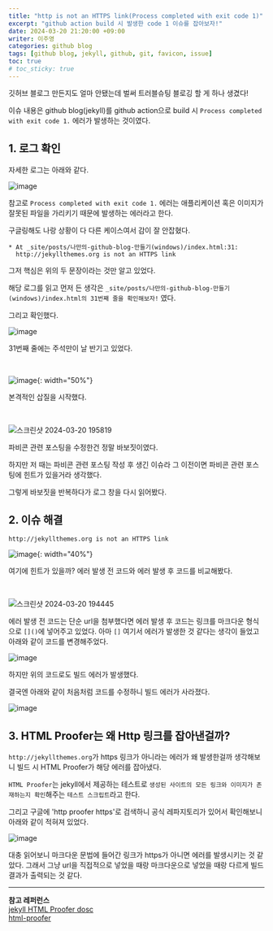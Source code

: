 ```yaml
---
title: "http is not an HTTPS link(Process completed with exit code 1)"
excerpt: "github action build 시 발생한 code 1 이슈를 잡아보자!"
date: 2024-03-20 21:20:00 +09:00
writer: 이주영
categories: github blog
tags: [github blog, jekyll, github, git, favicon, issue]
toc: true
# toc_sticky: true
---
```

깃허브 블로그 만든지도 얼마 안됐는데 벌써 트러블슈팅 블로깅 할 게 하나 생겼다!

이슈 내용은 github blog(jekyll)를 github action으로 build 시 `Process completed with exit code 1.` 에러가 발생하는 것이였다.

## 1. 로그 확인

자세한 로그는 아래와 같다.

![image](https://github.com/hobbyscripterII/about-play/assets/135996109/77d5ea32-b58d-4f01-85da-64ecfbd7901c)

참고로 `Process completed with exit code 1.` 에러는 애플리케이션 혹은 이미지가 잘못된 파일을 가리키기 때문에 발생하는 에러라고 한다.

구글링해도 나랑 상황이 다 다른 케이스여서 감이 잘 안잡혔다.

```shell
* At _site/posts/나만의-github-blog-만들기(windows)/index.html:31:
  http://jekyllthemes.org is not an HTTPS link
```

그저 핵심은 위의 두 문장이라는 것만 알고 있었다.

해당 로그를 읽고 먼저 든 생각은 `_site/posts/나만의-github-blog-만들기(windows)/index.html의 31번째 줄을 확인해보자!` 였다.

그리고 확인했다.

![image](https://github.com/hobbyscripterII/about-play/assets/135996109/6edfb5a7-3fd3-4415-9107-ef09af873c41)

31번째 줄에는 주석만이 날 반기고 있었다.

<br>

![image](https://i.pinimg.com/564x/15/38/7c/15387cbec5f1e74ece7aa13735ee07f9.jpg){: width="50%"}

본격적인 삽질을 시작했다.

<br>

![스크린샷 2024-03-20 195819](https://github.com/hobbyscripterII/about-play/assets/135996109/5747693d-a0ed-49fe-aa07-a5a2e8aae4e3)

파비콘 관련 포스팅을 수정한건 정말 바보짓이였다.

하지만 저 때는 파비콘 관련 포스팅 작성 후 생긴 이슈라 그 이전이면 파비콘 관련 포스팅에 힌트가 있을거라 생각했다.

그렇게 바보짓을 반복하다가 로그 창을 다시 읽어봤다.

## 2. 이슈 해결

`http://jekyllthemes.org is not an HTTPS link`

![image](https://i.pinimg.com/originals/28/5f/59/285f59a696a4fd63ed402fa4ecb6371b.gif){: width="40%"}

여기에 힌트가 있을까?
에러 발생 전 코드와 에러 발생 후 코드를 비교해봤다.

<br>

![스크린샷 2024-03-20 194445](https://github.com/hobbyscripterII/about-play/assets/135996109/9e756a19-3953-4009-9251-039bd3f57203)

에러 발생 전 코드는 단순 url을 첨부했다면 에러 발생 후 코드는 링크를 마크다운 형식으로 `[]()`에 넣어주고 있었다. 아마 `[]` 여기서 에러가 발생한 것 같다는 생각이 들었고 아래와 같이 코드를 변경해주었다.

![image](https://github.com/hobbyscripterII/about-play/assets/135996109/57dd3666-3741-48d8-8bc8-02dac883f61a)

하지만 위의 코드로도 빌드 에러가 발생했다.

결국엔 아래와 같이 처음처럼 코드를 수정하니 빌드 에러가 사라졌다.

![image](https://github.com/hobbyscripterII/about-play/assets/135996109/3a7f2920-fbd8-44aa-8d1a-1c783aa03324)

## 3. HTML Proofer는 왜 Http 링크를 잡아낸걸까?
`http://jekyllthemes.org`가 https 링크가 아니라는 에러가 왜 발생한걸까 생각해보니 빌드 시 HTML Proofer가 해당 에러를 잡아냈다.

`HTML Proofer`는 jekyll에서 제공하는 테스트로 `생성된 사이트의 모든 링크와 이미지가 존재하는지 확인`해주는 `테스트 스크립트`라고 한다.

그리고 구글에 'http proofer https'로 검색하니 공식 레파지토리가 있어서 확인해보니 아래와 같이 적혀져 있었다.

![image](https://github.com/hobbyscripterII/csharp/assets/135996109/6c5f3530-ebbb-44df-90ca-e79bcda7c1b5)

대충 읽어보니 마크다운 문법에 들어간 링크가 https가 아니면 에러를 발생시키는 것 같았다. 그래서 그냥 url을 직접적으로 넣었을 때랑 마크다운으로 넣었을 때랑 다르게 빌드 결과가 출력되는 것 같다.

---
**참고 레퍼런스** <br>
[jekyll HTML Proofer dosc](https://jekyllrb-ko.github.io/docs/continuous-integration/travis-ci/) <br>
[html-proofer](https://github.com/gjtorikian/html-proofer)